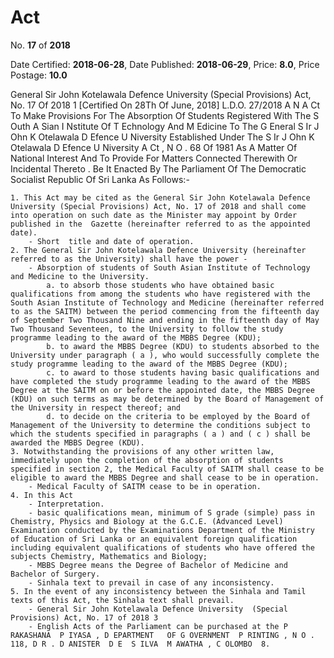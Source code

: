 # Act

No. **17** of **2018**

Date Certified: **2018-06-28**, Date Published: **2018-06-29**, Price: **8.0**, Price Postage: **10.0**

General Sir John Kotelawala Defence University  (Special Provisions) Act, No. 17 Of 2018 1
[Certified On 28Th Of June, 2018]
L.D.O. 27/2018
A N  A Ct   To   Make   Provisions   For   The   Absorption   Of   Students
Registered   With   The  S Outh  A Sian  I Nstitute   Of  T Echnology   And M Edicine   To   The  G Eneral  S Ir  J Ohn  K Otelawala  D Efence U Niversity   Established   Under   The  S Ir  J Ohn  K Otelawala D Efence  U Niversity  A Ct , N O . 68  Of  1981  As   A    Matter   Of
National   Interest   And   To   Provide   For   Matters   Connected
Therewith   Or   Incidental   Thereto .
Be It Enacted By The Parliament Of The Democratic Socialist Republic Of Sri Lanka As Follows:-

    1. This Act may be cited as the General Sir John Kotelawala Defence University (Special Provisions) Act, No. 17 of 2018 and shall come into operation on such date as the Minister may appoint by Order published in the  Gazette (hereinafter referred to as the appointed date).
        - Short  title and date of operation.
    2. The General Sir John Kotelawala Defence University (hereinafter referred to as the University) shall have the power -
        - Absorption of students of South Asian Institute of Technology and Medicine to the University.
            a. to absorb those students who have obtained basic qualifications from among the students who have registered with the South Asian Institute of Technology and Medicine (hereinafter referred to as the SAITM) between the period commencing from the fifteenth day of September Two Thousand Nine and ending in the fifteenth day of May Two Thousand Seventeen, to the University to follow the study programme leading to the award of the MBBS Degree (KDU);
            b. to award the MBBS Degree (KDU) to students absorbed to the University under paragraph ( a ), who would successfully complete the study programme leading to the award of the MBBS Degree (KDU);
            c. to award to those students having basic qualifications and have completed the study programme leading to the award of the MBBS Degree at the SAITM on or before the appointed date, the MBBS Degree (KDU) on such terms as may be determined by the Board of Management of the University in respect thereof; and
            d. to decide on the criteria to be employed by the Board of Management of the University to determine the conditions subject to which the students specified in paragraphs ( a ) and ( c ) shall be awarded the MBBS Degree (KDU).
    3. Notwithstanding the provisions of any other written law, immediately upon the completion of the absorption of students specified in section 2, the Medical Faculty of SAITM shall cease to be eligible to award the MBBS Degree and shall cease to be in operation.
        - Medical Faculty of SAITM cease to be in operation.
    4. In this Act
        - Interpretation.
        - basic qualifications mean, minimum of S grade (simple) pass in Chemistry, Physics and Biology at the G.C.E. (Advanced Level) Examination conducted by the Examinations Department of the Ministry of Education of Sri Lanka or an equivalent foreign qualification including equivalent qualifications of students who have offered the subjects Chemistry, Mathematics and Biology;
        - MBBS Degree means the Degree of Bachelor of Medicine and Bachelor of Surgery.
        - Sinhala text to prevail in case of any inconsistency.
    5. In the event of any inconsistency between the Sinhala and Tamil texts of this Act, the Sinhala text shall prevail.
        - General Sir John Kotelawala Defence University  (Special Provisions) Act, No. 17 of 2018 3
        - English Acts of the Parliament can be purchased at the P RAKASHANA  P IYASA , D EPARTMENT   OF G OVERNMENT  P RINTING , N O . 118, D R . D ANISTER  D E  S ILVA  M AWATHA , C OLOMBO  8.

